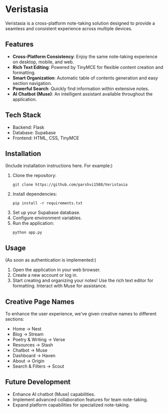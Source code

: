 # Veristasia

Veristasia is a cross-platform note-taking solution designed to provide a seamless and consistent experience across multiple devices.

## Features

- **Cross-Platform Consistency**: Enjoy the same note-taking experience on desktop, mobile, and web.
- **Rich Text Editing**: Powered by TinyMCE for flexible content creation and formatting.
- **Smart Organization**: Automatic table of contents generation and easy section navigation.
- **Powerful Search**: Quickly find information within extensive notes.
- **AI Chatbot (Muse)**: An intelligent assistant available throughout the application.

## Tech Stack

- Backend: Flask
- Database: Supabase
- Frontend: HTML, CSS, TinyMCE

## Installation

(Include installation instructions here.  For example:)

1.  Clone the repository:
    ```
    git clone https://github.com/parshvi1508/Veristasia
    ```
2.  Install dependencies:
    ```
    pip install -r requirements.txt
    ```
3.  Set up your Supabase database.
4.  Configure environment variables.
5.  Run the application:
    ```
    python app.py
    ```

## Usage

(As soon as authentication is implemented:)

1.  Open the application in your web browser.
2.  Create a new account or log in.
3.  Start creating and organizing your notes! Use the rich text editor for formatting.  Interact with Muse for assistance.

## Creative Page Names

To enhance the user experience, we've given creative names to different sections:

- Home → Nest
- Blog → Stream
- Poetry & Writing → Verse
- Resources → Stash
- Chatbot → Muse
- Dashboard → Haven
- About → Origin
- Search & Filters → Scout


## Future Development

- Enhance AI chatbot (Muse) capabilities.
- Implement advanced collaboration features for team note-taking.
- Expand platform capabilities for specialized note-taking.

